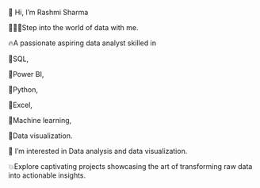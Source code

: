 👋 Hi, I’m Rashmi Sharma

🏃🏼‍♀️Step into the world of data with me.

🔥A passionate aspiring data analyst skilled in

  📍SQL, 
  
  📍Power BI, 
  
  📍Python, 
  
  📍Excel, 
  
  📍Machine learning,
  
  📍Data visualization.
  
👀 I’m interested in Data analysis and data visualization.

💥Explore captivating projects showcasing the art of
   transforming raw data into actionable insights.



<!---
RashmiSharma1191/RashmiSharma1191 is a ✨ special ✨ repository because its `README.md` (this file) appears on your GitHub profile.
You can click the Preview link to take a look at your changes.
--->
